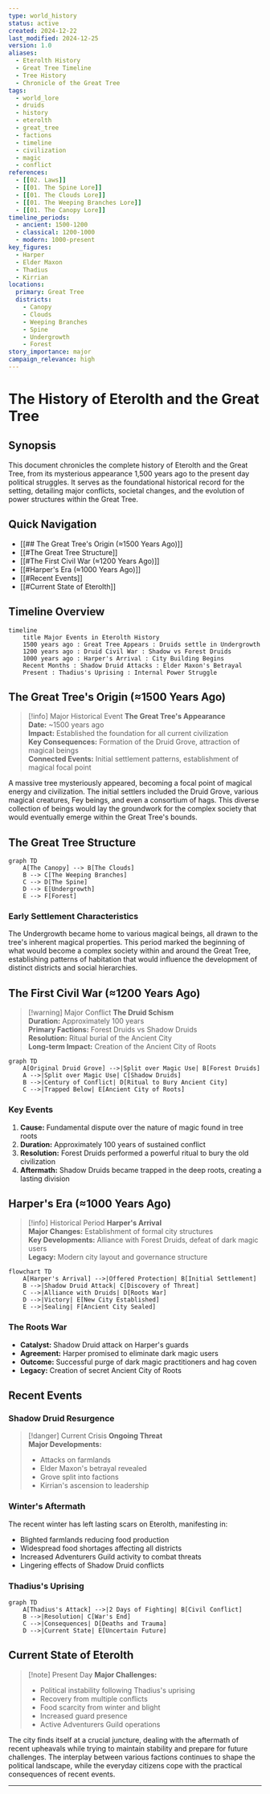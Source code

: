 ```yaml
---
type: world_history
status: active
created: 2024-12-22
last_modified: 2024-12-25
version: 1.0
aliases:
  - Eterolth History
  - Great Tree Timeline
  - Tree History
  - Chronicle of the Great Tree
tags:
  - world_lore
  - druids
  - history
  - eterolth
  - great_tree
  - factions
  - timeline
  - civilization
  - magic
  - conflict
references:
  - [[02. Laws]]
  - [[01. The Spine Lore]]
  - [[01. The Clouds Lore]]
  - [[01. The Weeping Branches Lore]]
  - [[01. The Canopy Lore]]
timeline_periods:
  - ancient: 1500-1200
  - classical: 1200-1000
  - modern: 1000-present
key_figures:
  - Harper
  - Elder Maxon
  - Thadius
  - Kirrian
locations:
  primary: Great Tree
  districts:
    - Canopy
    - Clouds
    - Weeping Branches
    - Spine
    - Undergrowth
    - Forest
story_importance: major
campaign_relevance: high
---
```


# The History of Eterolth and the Great Tree

## Synopsis
This document chronicles the complete history of Eterolth and the Great Tree, from its mysterious appearance 1,500 years ago to the present day political struggles. It serves as the foundational historical record for the setting, detailing major conflicts, societal changes, and the evolution of power structures within the Great Tree.

## Quick Navigation
- [[## The Great Tree's Origin (≈1500 Years Ago)]]
- [[#The Great Tree Structure]]
- [[#The First Civil War (≈1200 Years Ago)]]
- [[#Harper's Era (≈1000 Years Ago)]]
- [[#Recent Events]]
- [[#Current State of Eterolth]]

## Timeline Overview

```mermaid
timeline
    title Major Events in Eterolth History
    1500 years ago : Great Tree Appears : Druids settle in Undergrowth
    1200 years ago : Druid Civil War : Shadow vs Forest Druids
    1000 years ago : Harper's Arrival : City Building Begins
    Recent Months : Shadow Druid Attacks : Elder Maxon's Betrayal
    Present : Thadius's Uprising : Internal Power Struggle
```

## The Great Tree's Origin (≈1500 Years Ago)

> [!info] Major Historical Event
> **The Great Tree's Appearance**  
> **Date:** ~1500 years ago  
> **Impact:** Established the foundation for all current civilization  
> **Key Consequences:** Formation of the Druid Grove, attraction of magical beings  
> **Connected Events:** Initial settlement patterns, establishment of magical focal point

A massive tree mysteriously appeared, becoming a focal point of magical energy and civilization. The initial settlers included the Druid Grove, various magical creatures, Fey beings, and even a consortium of hags. This diverse collection of beings would lay the groundwork for the complex society that would eventually emerge within the Great Tree's bounds.

## The Great Tree Structure

```mermaid
graph TD
    A[The Canopy] --> B[The Clouds]
    B --> C[The Weeping Branches]
    C --> D[The Spine]
    D --> E[Undergrowth]
    E --> F[Forest]
```

### Early Settlement Characteristics
The Undergrowth became home to various magical beings, all drawn to the tree's inherent magical properties. This period marked the beginning of what would become a complex society within and around the Great Tree, establishing patterns of habitation that would influence the development of distinct districts and social hierarchies.

## The First Civil War (≈1200 Years Ago)

> [!warning] Major Conflict
> **The Druid Schism**  
> **Duration:** Approximately 100 years  
> **Primary Factions:** Forest Druids vs Shadow Druids  
> **Resolution:** Ritual burial of the Ancient City  
> **Long-term Impact:** Creation of the Ancient City of Roots

```mermaid
graph TD
    A[Original Druid Grove] -->|Split over Magic Use| B[Forest Druids]
    A -->|Split over Magic Use| C[Shadow Druids]
    B -->|Century of Conflict| D[Ritual to Bury Ancient City]
    C -->|Trapped Below| E[Ancient City of Roots]
```

### Key Events
1. **Cause:** Fundamental dispute over the nature of magic found in tree roots
2. **Duration:** Approximately 100 years of sustained conflict
3. **Resolution:** Forest Druids performed a powerful ritual to bury the old civilization
4. **Aftermath:** Shadow Druids became trapped in the deep roots, creating a lasting division

## Harper's Era (≈1000 Years Ago)

> [!info] Historical Period
> **Harper's Arrival**  
> **Major Changes:** Establishment of formal city structures  
> **Key Developments:** Alliance with Forest Druids, defeat of dark magic users  
> **Legacy:** Modern city layout and governance structure

```mermaid
flowchart TD
    A[Harper's Arrival] -->|Offered Protection| B[Initial Settlement]
    B -->|Shadow Druid Attack| C[Discovery of Threat]
    C -->|Alliance with Druids| D[Roots War]
    D -->|Victory| E[New City Established]
    E -->|Sealing| F[Ancient City Sealed]
```

### The Roots War
- **Catalyst:** Shadow Druid attack on Harper's guards
- **Agreement:** Harper promised to eliminate dark magic users
- **Outcome:** Successful purge of dark magic practitioners and hag coven
- **Legacy:** Creation of secret Ancient City of Roots

## Recent Events

### Shadow Druid Resurgence
> [!danger] Current Crisis
> **Ongoing Threat**  
> **Major Developments:**  
> - Attacks on farmlands  
> - Elder Maxon's betrayal revealed  
> - Grove split into factions  
> - Kirrian's ascension to leadership

### Winter's Aftermath
The recent winter has left lasting scars on Eterolth, manifesting in:
- Blighted farmlands reducing food production
- Widespread food shortages affecting all districts
- Increased Adventurers Guild activity to combat threats
- Lingering effects of Shadow Druid conflicts

### Thadius's Uprising

```mermaid
graph TD
    A[Thadius's Attack] -->|2 Days of Fighting| B[Civil Conflict]
    B -->|Resolution| C[War's End]
    C -->|Consequences| D[Deaths and Trauma]
    D -->|Current State| E[Uncertain Future]
```

## Current State of Eterolth

> [!note] Present Day
> **Major Challenges:**  
> - Political instability following Thadius's uprising  
> - Recovery from multiple conflicts  
> - Food scarcity from winter and blight  
> - Increased guard presence  
> - Active Adventurers Guild operations

The city finds itself at a crucial juncture, dealing with the aftermath of recent upheavals while trying to maintain stability and prepare for future challenges. The interplay between various factions continues to shape the political landscape, while the everyday citizens cope with the practical consequences of recent events.

---